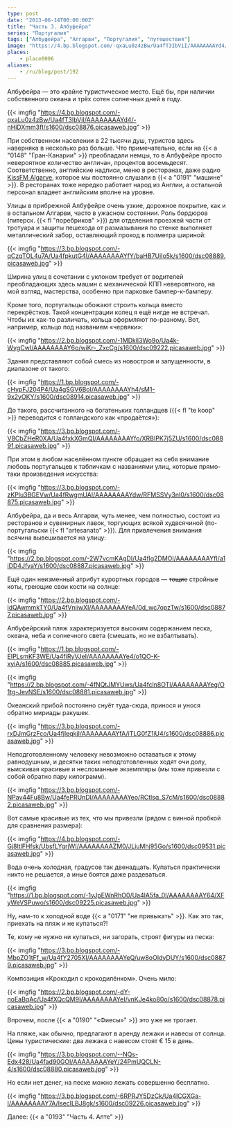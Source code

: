 ```yaml
---
type: post
date: "2013-06-14T00:00:00Z"
title: "Часть 3. Албуфейра"
series: "Португалия"
tags: ["Албуфейра", "Алгарви", "Португалия", "путешествия"]
image: "https://4.bp.blogspot.com/-qxaLu0z4zBw/Ua4fT3IbViI/AAAAAAAAYd4/-nHiDXmm3fI/s1600/dsc08876.picasaweb.jpg"
places:
    - place0006
aliases:
    - /ru/blog/post/192
---
```


Албуфейра — это крайне туристическое место. Ещё бы, при наличии собственного океана и трёх сотен солнечных дней в году.

{{< imgfig "https://4.bp.blogspot.com/-qxaLu0z4zBw/Ua4fT3IbViI/AAAAAAAAYd4/-nHiDXmm3fI/s1600/dsc08876.picasaweb.jpg" >}}

<!--more-->

При собственном населении в 22 тысячи душ, туристов здесь наверняка в несколько раз больше. Что примечательно, если на {{< a "0148" "Гран-Канарии" >}} преобладали немцы, то в Албуфейре просто невероятное количество англичан, процентов восемьдесят. Соответственно, английские надписи, меню в ресторанах, даже радио [KissFM Algarve](http://www.kissfmalgarve.com/), которое мы постоянно слушали в {{< a "0191" "машине" >}}. В ресторанах тоже нередко работает народ из Англии, а остальной персонал владеет английским вполне на уровне.

Улицы в прибрежной Албуфейре очень узкие, дорожное покрытие, как и в остальном Алгарви, часто в ужасном состоянии. Роль бордюров (питерск. {{< fl "поребриков" >}}) для отделения проезжей части от тротуара и защиты пешехода от размазывания по стенке выполняет металлический забор, оставляющий проход в полметра шириной:

{{< imgfig "https://3.bp.blogspot.com/-qCzqTOL4u7A/Ua4fpkutG4I/AAAAAAAAYfY/baHB7UiIo5k/s1600/dsc08889.picasaweb.jpg" >}}

Ширина улиц в сочетании с уклоном требует от водителей преобладающих здесь машин с механической КПП невероятного, на мой взгляд, мастерства, особенно при парковке бампер-к-бамперу.

Кроме того, португальцы обожают строить кольца вместо перекрёстков. Такой концентрации колец я ещё нигде не встречал. Чтобы их как-то различать, кольца оформляют по-разному. Вот, например, кольцо под названием «червяки»:

{{< imgfig "https://2.bp.blogspot.com/-1MDkll3Wo9o/Ua4k-WygCwI/AAAAAAAAY6o/wiKr-_ZxcCg/s1600/dsc09222.picasaweb.jpg" >}}

Здания представляют собой смесь из новостроя и запущенности, в диапазоне от такого:

{{< imgfig "https://1.bp.blogspot.com/-cHypFJ204P4/Ua4gSGV6BoI/AAAAAAAAYh4/sM1-9x2yOKY/s1600/dsc08914.picasaweb.jpg" >}}

До такого, рассчитанного на богатеньких голландцев ({{< fl "te koop" >}} переводится с голландского как «продаётся»):

{{< imgfig "https://3.bp.blogspot.com/-V8CbZHeR0XA/Ua4fxkXGmQI/AAAAAAAAYfo/XRBIPK7j5ZU/s1600/dsc08891.picasaweb.jpg" >}}

При этом в любом населённом пункте обращает на себя внимание любовь португальцев к табличкам с названиями улиц, которые прямо-таки произведения искусства:

{{< imgfig "https://3.bp.blogspot.com/-zKPlu3BGEVw/Ua4fRwgmUAI/AAAAAAAAYdw/RFMSSVy3nI0/s1600/dsc08875.picasaweb.jpg" >}}

Албуфейра, да и весь Алгарви, чуть менее, чем полностью, состоит из ресторанов и сувенирных лавок, торгующих всякой худвсячиной (по-португальски {{< fl "artesanato" >}}). Для привлечения внимания всячина вывешивается на улицу:

{{< imgfig "https://2.bp.blogspot.com/-2W7vcmKAgDI/Ua4flg2DMOI/AAAAAAAAYfI/a1iDD4JfyaY/s1600/dsc08887.picasaweb.jpg" >}}

Ещё один неизменный атрибут курортных городов — ~~тощие~~ стройные коты, греющие свои кости на солнце:

{{< imgfig "https://2.bp.blogspot.com/-ldQAwmmkTY0/Ua4fVniiwXI/AAAAAAAAYeA/0d_wc7opzTw/s1600/dsc08877.picasaweb.jpg" >}}

Албуфейрский пляж характеризуется высоким содержанием песка, океана, неба и солнечного света (смешать, но не взбалтывать).

{{< imgfig "https://1.bp.blogspot.com/-EIPLsmKF3WE/Ua4fiRyVJeI/AAAAAAAAYe4/o1QO-K-xyiA/s1600/dsc08885.picasaweb.jpg" >}}

{{< imgfig "https://2.bp.blogspot.com/-4fNQtJMYUws/Ua4fcln8OTI/AAAAAAAAYeg/O1tg-JevNSE/s1600/dsc08881.picasaweb.jpg" >}}

Океанский прибой постоянно снуёт туда-сюда, принося и унося обратно мириады ракушек.

{{< imgfig "https://3.bp.blogspot.com/-rxDJmGrzFco/Ua4fjleqkjI/AAAAAAAAYfA/iTLG0fZ1iU4/s1600/dsc08886.picasaweb.jpg" >}}

Неподготовленному человеку невозможно оставаться к этому равнодушным, и десятки таких неподготовленных ходят очи долу, выискивая красивые и несломанные экземпляры (мы тоже привезли с собой обратно пару килограмм).

{{< imgfig "https://3.bp.blogspot.com/-NPav44Fu8Bw/Ua4fePRUnDI/AAAAAAAAYeo/RCtlsq_S7cM/s1600/dsc08882.picasaweb.jpg" >}}

Вот самые красивые из тех, что мы привезли (рядом с винной пробкой для сравнения размера):

{{< imgfig "https://4.bp.blogspot.com/-Gj8ltlFHfsk/UbsfLYgrjWI/AAAAAAAAZM0/JLiuMhj95Go/s1600/dsc09531.picasaweb.jpg" >}}

Вода очень холодная, градусов так двенадцать. Купаться практически никто не решается, а иные боятся даже раздеваться.

{{< imgfig "https://1.bp.blogspot.com/-1yJpEWnRhO0/Ua4lA5fa_0I/AAAAAAAAY64/XFyWeVSPuwo/s1600/dsc09225.picasaweb.jpg" >}}

Ну, нам-то к холодной воде {{< a "0171" "не привыкать" >}}. Как это так, приехать на пляж и не купаться?!

Те, кому не нужно ни купаться, ни загорать, строят фигуры из песка:

{{< imgfig "https://3.bp.blogspot.com/-MbpZO1tFf_w/Ua4fY2705XI/AAAAAAAAYeQ/uw8oOIdyDUY/s1600/dsc08879.picasaweb.jpg" >}}

Композиция «Крокодил с крокодилёнком». Очень мило:

{{< imgfig "https://2.bp.blogspot.com/-dY-noEaBqAc/Ua4fXQcQM9I/AAAAAAAAYeI/vnKJe4ko80o/s1600/dsc08878.picasaweb.jpg" >}}

Впрочем, после {{< a "0190" "«Фиесы»" >}} это уже не трогает.

На пляже, как обычно, предлагают в аренду лежаки и навесы от солнца. Цены туристические: два лежака с навесом стоят € 15 в день.

{{< imgfig "https://3.bp.blogspot.com/--NQs-Edx428/Ua4fad90GOI/AAAAAAAAYeY/24PmUQCLN-4/s1600/dsc08880.picasaweb.jpg" >}}

Но если нет денег, на песке можно лежать совершенно бесплатно.

{{< imgfig "https://3.bp.blogspot.com/-6RPRJY5DzCk/Ua4lCGXGa-I/AAAAAAAAY7A/IsecILBJ8gk/s1600/dsc09226.picasaweb.jpg" >}}

Далее: {{< a "0193" "Часть 4. Алте" >}}
